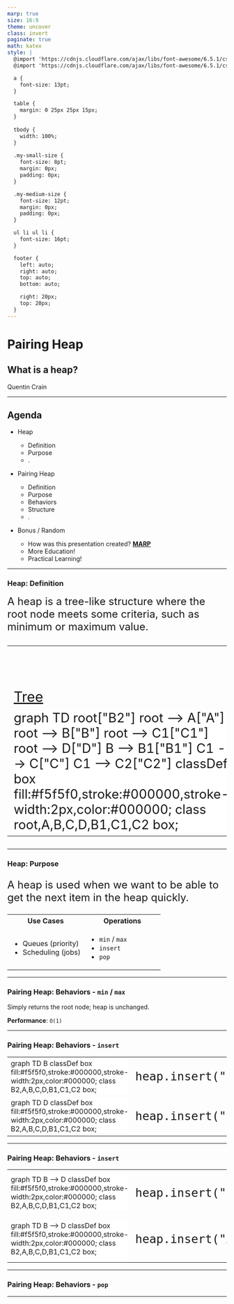 ```yaml
---
marp: true
size: 16:9
theme: uncover
class: invert
paginate: true
math: katex
style: |
  @import 'https://cdnjs.cloudflare.com/ajax/libs/font-awesome/6.5.1/css/fontawesome.min.css';
  @import 'https://cdnjs.cloudflare.com/ajax/libs/font-awesome/6.5.1/css/solid.min.css';

  a {
    font-size: 13pt;
  }

  table {
    margin: 0 25px 25px 15px;
  }
  
  tbody {
    width: 100%;
  }
  
  .my-small-size {
    font-size: 8pt;
    margin: 0px;
    padding: 0px;
  }

  .my-medium-size {
    font-size: 12pt;
    margin: 0px;
    padding: 0px;
  }

  ul li ul li {
    font-size: 16pt;
  }

  footer {
    left: auto;
    right: auto;
    top: auto;
    bottom: auto;

    right: 20px;
    top: 20px;
  }
---
```


# Pairing Heap

## What is a heap?

Quentin Crain

<script type="module">
  import mermaid from 'https://cdn.jsdelivr.net/npm/mermaid@11/dist/mermaid.esm.min.mjs';
  mermaid.initialize({ startOnLoad: true, theme: 'default', securityLevel: 'loose', });
</script>

---

## Agenda

- Heap
  - Definition
  - Purpose
  - .

- Pairing Heap
  - Definition
  - Purpose
  - Behaviors
  - Structure
  - .

- Bonus / Random
  - How was this presentation created? **[MARP](https://marp.app/)**
  - <span class="fa-solid fa-brain"> More Education!</span>
  - <span class="fa-solid fa-laptop-code"> Practical Learning!</span>

---

### Heap: Definition

<span style="font-size: 18pt;">
A heap is a tree-like structure where the root node meets some criteria, such as minimum or maximum value.
</span>

<table width="100%" style="font-size: 22pt;">
<tr><td>

<p class="fa-solid fa-brain">&nbsp;</p>
<a style="font-size: 24pt;" href="https://en.wikipedia.org/wiki/Tree_(abstract_data_type)">Tree</a>

</td><td>

<p class="fa-solid fa-brain">&nbsp;</p>
<a style="font-size: 24pt;" href="https://en.wikipedia.org/wiki/Heap_(data_structure)">Heap</a>

</td></tr>

<tr><td width="50%" style="vertical-align: top;">

<div style="display: flex; align-items: center; justify-content: center;">

<div class="mermaid" style="background: white;">
graph TD
    root["B2"]
    root --> A["A"]
    root --> B["B"]
    root --> C1["C1"]
    root --> D["D"]
    B --> B1["B1"]
    C1 --> C["C"]
    C1 --> C2["C2"]
    classDef box fill:#f5f5f0,stroke:#000000,stroke-width:2px,color:#000000;
    class root,A,B,C,D,B1,C1,C2 box;
</div>

</div>

</td><td style="vertical-align: top;">

<div style="display: flex; align-items: center; justify-content: center;">

<div class="mermaid" style="background: white;">
graph TD
    A["A"]
    A --> B2["B2"]
    A --> C["C"]
    A --> B1["B1"]
    A --> B["B"]
    B2 --> C1["C1"]
    C --> C2["C2"]
    C2 --> D["D"]
    classDef box fill:#f5f5f0,stroke:#000000,stroke-width:2px,color:#000000;
    class B2,A,B,C,D,B1,C1,C2 box;
</div>

</div>

</td></tr>
</table>

---

### Heap: Purpose

<p style="font-size: 18pt;">
A heap is used when we want to be able to get the next item in the heap quickly.
</p>

<table width="100%">
<tr><th width="50%">Use Cases</th><th>Operations</th></tr>
<tr><td>

- Queues (priority)
- Scheduling (jobs)

</td><td>

- `min` / `max`
- `insert`
- `pop`

</td></tr>
</table>

---

### Pairing Heap: Behaviors - `min` / `max`

Simply returns the root node; heap is unchanged.

**Performance**: `O(1)`

---

### Pairing Heap: Behaviors - `insert`

<table width="100%">
<tr><td width="45%">

<div style="display: flex; align-items: center; justify-content: center;">

<div class="mermaid" style="background: white;">
graph TD
    B
    classDef box fill:#f5f5f0,stroke:#000000,stroke-width:2px,color:#000000;
    class B2,A,B,C,D,B1,C1,C2 box;
</div>

</div>

</td><td width="10%">

<pre style="font-size: 20pt;">heap.insert("D")</pre>

</td><td width="45%">

<div style="display: flex; align-items: center; justify-content: center;">

<div class="mermaid" style="background: white;">
graph TD
    B --> D
    classDef box fill:#f5f5f0,stroke:#000000,stroke-width:2px,color:#000000;
    class B2,A,B,C,D,B1,C1,C2 box;
</div>

</div>

</td></tr>
<tr><td>

<div style="display: flex; align-items: center; justify-content: center;">

<div class="mermaid" style="background: white;">
graph TD
    D
    classDef box fill:#f5f5f0,stroke:#000000,stroke-width:2px,color:#000000;
    class B2,A,B,C,D,B1,C1,C2 box;
</div>

</div>

</td><td>

<pre style="font-size: 20pt;">heap.insert("B")</pre>

</td><td>
<div style="display: flex; align-items: center; justify-content: center;">

<div class="mermaid" style="background: white;">
graph TD
    B --> D
    classDef box fill:#f5f5f0,stroke:#000000,stroke-width:2px,color:#000000;
    class B2,A,B,C,D,B1,C1,C2 box;
</div>

</div>

</td></tr>
</table>

---

### Pairing Heap: Behaviors - `insert`

<table width="100%">
<tr><td width="45%">

<div style="display: flex; align-items: center; justify-content: center;">

<div class="mermaid" style="background: white;">
graph TD
    B --> D
    classDef box fill:#f5f5f0,stroke:#000000,stroke-width:2px,color:#000000;
    class B2,A,B,C,D,B1,C1,C2 box;
</div>

</div>

</td><td width="10%">

<pre style="font-size: 20pt;">heap.insert("C")</pre>

</td><td width="45%">

<div style="display: flex; align-items: center; justify-content: center;">

<div class="mermaid" style="background: white;">
graph TD
    B --> D
	B --> C
    classDef box fill:#f5f5f0,stroke:#000000,stroke-width:2px,color:#000000;
    class B2,A,B,C,D,B1,C1,C2 box;
</div>

</div>

</td></tr>
<tr><td>

<div style="display: flex; align-items: center; justify-content: center;">

<div class="mermaid" style="background: white;">
graph TD
    B --> D
    classDef box fill:#f5f5f0,stroke:#000000,stroke-width:2px,color:#000000;
    class B2,A,B,C,D,B1,C1,C2 box;
</div>

</div>

</td><td>

<pre style="font-size: 20pt;">heap.insert("A")</pre>

</td><td>

<div style="display: flex; align-items: center; justify-content: center;">

<div class="mermaid" style="background: white;">
graph TD
    A --> B
    B --> D
    classDef box fill:#f5f5f0,stroke:#000000,stroke-width:2px,color:#000000;
    class B2,A,B,C,D,B1,C1,C2 box;
</div>

</div>

</td></tr>
</table>

---

### Pairing Heap: Behaviors - `pop`

---

